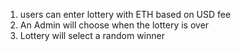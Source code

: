 1. users can enter lottery with ETH based on USD fee
2. An Admin will choose when the lottery is over
3. Lottery will select a random winner

